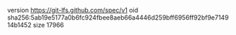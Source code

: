 version https://git-lfs.github.com/spec/v1
oid sha256:5ab19e5177a0b6fc924fbee8aeb66a4446d259bff6956ff92bf9e714914b1452
size 17966
